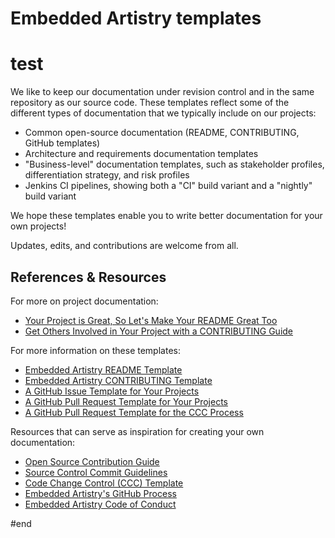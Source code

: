 # Embedded Artistry templates
# test

We like to keep our documentation under revision control and in the same repository as our source code. These templates reflect some of the different types of documentation that we typically include on our projects:

* Common open-source documentation (README, CONTRIBUTING, GitHub templates)
* Architecture and requirements documentation templates
* "Business-level" documentation templates, such as stakeholder profiles, differentiation strategy, and risk profiles
* Jenkins CI pipelines, showing both a "CI" build variant and a "nightly" build variant

We hope these templates enable you to write better documentation for your own projects! 

Updates, edits, and contributions are welcome from all.

## References & Resources

For more on project documentation:

* [Your Project is Great, So Let's Make Your README Great Too](https://embeddedartistry.com/blog/2017/11/27/your-project-is-great-so-lets-make-your-readme-great-too/)
* [Get Others Involved in Your Project with a CONTRIBUTING Guide](https://embeddedartistry.com/blog/2017/12/11/get-others-involved-in-your-project-with-a-contributing-guide/)

For more information on these templates:

* [Embedded Artistry README Template](https://embeddedartistry.com/blog/2017/11/30/embedded-artistry-readme-template/)
* [Embedded Artistry CONTRIBUTING Template](https://embeddedartistry.com/blog/2017/12/14/embedded-artistry-contributing-template/)
* [A GitHub Issue Template for Your Projects](https://embeddedartistry.com/blog/2017/08/18/a-github-issue-template-for-your-projects/)
* [A GitHub Pull Request Template for Your Projects](https://embeddedartistry.com/blog/2017/08/04/a-github-pull-request-template-for-your-projects/)
* [A GitHub Pull Request Template for the CCC Process](https://embeddedartistry.com/blog/2017/08/11/a-github-pull-request-template-for-the-ccc-process/)

Resources that can serve as inspiration for creating your own documentation:

* [Open Source Contribution Guide](https://embeddedartistry.com/fieldatlas/open-source-contribution-guide/)
* [Source Control Commit Guidelines](https://embeddedartistry.com/fieldatlas/source-control-commit-guidelines/)
* [Code Change Control (CCC) Template](https://embeddedartistry.com/blog/2017/03/10/code-change-control-ccc-template/)
* [Embedded Artistry's GitHub Process](https://embeddedartistry.com/fieldatlas/embedded-artistrys-github-process/)
* [Embedded Artistry Code of Conduct](https://embeddedartistry.com/fieldatlas/embedded-artistry-code-of-conduct/)

#end
